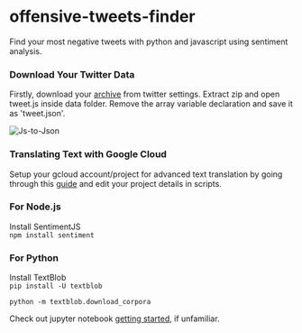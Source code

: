 # offensive-tweets-finder
Find your most negative tweets with python and javascript using sentiment analysis.

### Download Your Twitter Data
Firstly, download your [archive](https://twitter.com/settings/your_twitter_data) from twitter settings.
Extract zip and open tweet.js inside data folder. Remove the array variable declaration and save it as 'tweet.json'.         

![Js-to-Json](https://media.giphy.com/media/QyKRcGEoAbR8Mii61R/giphy.gif)

### Translating Text with Google Cloud
Setup your gcloud account/project for advanced text translation by going through this [guide](https://cloud.google.com/translate/docs/advanced/translating-text-v3) and edit your project details in scripts.

### For Node.js
Install SentimentJS     
`npm install sentiment`

### For Python
Install TextBlob     
`pip install -U textblob`     

`python -m textblob.download_corpora`    

Check out jupyter notebook [getting started](https://jupyter.readthedocs.io/en/latest/content-quickstart.html), if unfamiliar.
